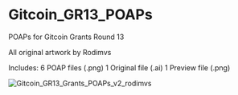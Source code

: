 # Gitcoin_GR13_POAPs
POAPs for Gitcoin Grants Round 13

All original artwork by Rodimvs

Includes:
6 POAP files (.png)
1 Original file (.ai)
1 Preview file (.png)

![Gitcoin_GR13_Grants_POAPs_v2_rodimvs](https://user-images.githubusercontent.com/24501107/153288433-d7342214-fde3-4126-b475-485ca7abbce3.png)

